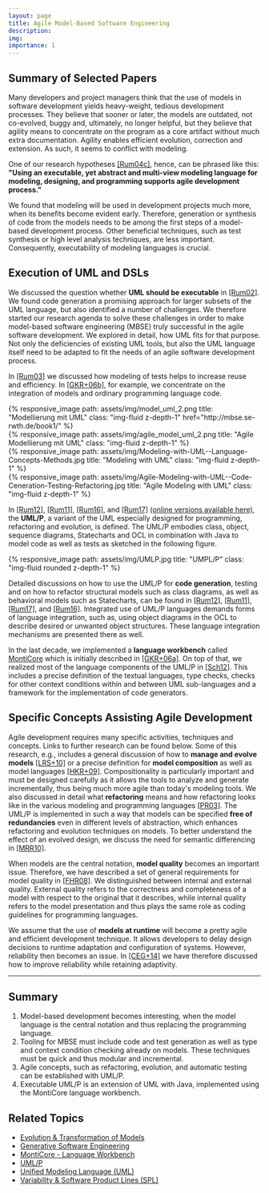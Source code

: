 ```yaml
---
layout: page
title: Agile Model-Based Software Engineering
description: 
img: 
importance: 1
---
```


## Summary of Selected Papers
Many developers and project managers think that the use of models in software development yields heavy-weight, tedious development processes. They believe that sooner or later, the models are outdated, not co-evolved, buggy and, ultimately, no longer helpful, but they believe that agility means to concentrate on the program as a core artifact without much extra documentation. Agility enables efficient evolution, correction and extension. As such, it seems to conflict with modeling.

One of our research hypotheses [[Rum04c]](https://www.se-rwth.de/topics/Agile-MBSE.php#Rum04c), hence, can be phrased like this: **"Using an executable, yet abstract and multi-view modeling language for modeling, designing, and programming supports agile development process."**

We found that modeling will be used in development projects much more, when its benefits become evident early. Therefore, generation or synthesis of code from the models needs to be among the first steps of a model-based development process. Other beneficial techniques, such as test synthesis or high level analysis techniques, are less important. Consequently, executability of modeling languages is crucial.

## Execution of UML and DSLs
We discussed the question whether **UML should be executable** in [[Rum02]](https://www.se-rwth.de/topics/Agile-MBSE.php#Rum02). We found code generation a promising approach for larger subsets of the UML language, but also identified a number of challenges. We therefore started our research agenda to solve these challenges in order to make model-based software engineering (MBSE) truly successful in the agile software development. We explored in detail, how UML fits for that purpose. Not only the deficiencies of existing UML tools, but also the UML language itself need to be adapted to fit the needs of an agile software development process.

In [[Rum03]](https://www.se-rwth.de/topics/Agile-MBSE.php#Rum03) we discussed how modeling of tests helps to increase reuse and efficiency. In [[GKR+06b]](https://www.se-rwth.de/topics/Agile-MBSE.php#GKR+06b), for example, we concentrate on the integration of models and ordinary programming language code.

<div class="row">
    <div class="col-sm mt-3 mt-md-0">
        {% responsive_image path: assets/img/model_uml_2.png title: "Modellierung mit UML" class: "img-fluid z-depth-1" href="http://mbse.se-rwth.de/book1/" %}
    </div>
    <div class="col-sm mt-3 mt-md-0">
        {% responsive_image path: assets/img/agile_model_uml_2.png title: "Agile Modellierung mit UML" class: "img-fluid z-depth-1" %}
    </div>
    <div class="col-sm mt-3 mt-md-0">
        {% responsive_image path: assets/img/Modeling-with-UML--Language-Concepts-Methods.jpg title: "Modeling with UML" class: "img-fluid z-depth-1" %}
    </div>
    <div class="col-sm mt-3 mt-md-0">
        {% responsive_image path: assets/img/Agile-Modeling-with-UML--Code-Ceneration-Testing-Refactoring.jpg title: "Agile Modeling with UML" class: "img-fluid z-depth-1" %}
    </div>
</div>

In [[Rum12]](https://www.se-rwth.de/topics/Agile-MBSE.php#Rum12), [[Rum11]](https://www.se-rwth.de/topics/Agile-MBSE.php#Rum11), [[Rum16]](http://www.se-rwth.de/mbse/), and [[Rum17]](http://www.se-rwth.de/mbse/) [(online versions available here)](http://www.se-rwth.de/mbse/), the **UML/P**, a variant of the UML especially designed for programming, refactoring and evolution, is defined. The UML/P embodies class, object, sequence diagrams, Statecharts and OCL in combination with Java to model code as well as tests as sketched in the following figure.

<div class="row">
    <div class="col-sm mt-3 mt-md-0">
        {% responsive_image path: assets/img/UMLP.jpg title: "UMPL/P" class: "img-fluid rounded z-depth-1" %}
    </div>
</div>

Detailed discussions on how to use the UML/P for **code generation**, testing and on how to refactor structural models such as class diagrams, as well as behavioral models such as Statecharts, can be found in [[Rum12]](https://www.se-rwth.de/topics/Agile-MBSE.php#Rum12), [[Rum11]](https://www.se-rwth.de/topics/Agile-MBSE.php#Rum11), [[Rum17]](http://www.se-rwth.de/mbse/), and [[Rum16]](http://www.se-rwth.de/mbse/). Integrated use of UML/P languages demands forms of language integration, such as, using object diagrams in the OCL to describe desired or unwanted object structures. These language integration mechanisms are presented there as well.

In the last decade, we implemented a **language workbench** called [MontiCore](https://www.se-rwth.de/topics/MontiCore.php) which is initially described in [[GKR+06a]](https://www.se-rwth.de/topics/Agile-MBSE.php#GKR+06a). On top of that, we realized most of the language components of the UML/P in [[Sch12]](https://www.se-rwth.de/topics/Agile-MBSE.php#Sch12). This includes a precise definition of the textual languages, type checks, checks for other context conditions within and between UML sub-languages and a framework for the implementation of code generators.

## Specific Concepts Assisting Agile Development
Agile development requires many specific activities, techniques and concepts. Links to further research can be found below. Some of this research, e.g., includes a general discussion of how to **manage and evolve models** [[LRS+10]](https://www.se-rwth.de/topics/Agile-MBSE.php#LRS+10) or a precise definition for **model composition** as well as model languages [[HKR+09]](https://www.se-rwth.de/topics/Agile-MBSE.php#HKR+09). Compositionality is particularly important and must be designed carefully as it allows the tools to analyze and generate incrementally, thus being much more agile than today's modeling tools. We also discussed in detail what **refactoring** means and how refactoring looks like in the various modeling and programming languages [[PR03]](https://www.se-rwth.de/topics/Agile-MBSE.php#PR03). The UML/P is implemented in such a way that models can be specified **free of redundancies** even in different levels of abstraction, which enhances refactoring and evolution techniques on models. To better understand the effect of an evolved design, we discuss the need for semantic differencing in [[MRR10]](https://www.se-rwth.de/publications/A-Manifesto-for-Semantic-Model-Differencing.pdf).

When models are the central notation, **model quality** becomes an important issue. Therefore, we have described a set of general requirements for model quality in [[FHR08]](https://www.se-rwth.de/topics/Agile-MBSE.php#FHR08). We distinguished between internal and external quality. External quality refers to the correctness and completeness of a model with respect to the original that it describes, while internal quality refers to the model presentation and thus plays the same role as coding guidelines for programming languages.

We assume that the use of **models at runtime** will become a pretty agile and efficient development technique. It allows developers to delay design decisions to runtime adaptation and configuration of systems. However, reliability then becomes an issue. In [[CEG+14]](https://www.se-rwth.de/publications/Using-Models-at-Runtime-to-Address-Assurance-for-Self-Adaptive-Systems.pdf) we have therefore discussed how to improve reliability while retaining adaptivity.

<hr>

## Summary
1. Model-based development becomes interesting, when the model language is the central notation and thus replacing the programming language.
2. Tooling for MBSE must include code and test generation as well as type and context condition checking already on models. These techniques must be quick and thus modular and incremental.
3. Agile concepts, such as refactoring, evolution, and automatic testing can be established with UML/P.
4. Executable UML/P is an extension of UML with Java, implemented using the MontiCore language workbench.

## Related Topics
- [Evolution & Transformation of Models](/topics/Evolution)
- [Generative Software Engineering](/topics/Generative-SE)
- [MontiCore - Language Workbench](/topics/MontiCore)
- [UML/P](/topics/UML-P)
- [Unified Modeling Language (UML)](/topics/Unified-Modeling-Language)
- [Variability & Software Product Lines (SPL)](/topics/Variability)
